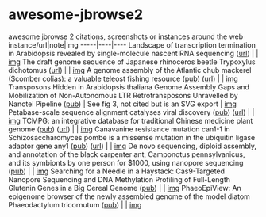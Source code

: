 # awesome-jbrowse2
awesome jbrowse 2 citations, screenshots or instances around the web
instance/url|note|img
-----|----|----
Landscape of transcription termination in Arabidopsis revealed by single-molecule nascent RNA sequencing  ([url](https://zhailab-sustech.github.io/jbrowse2/)) |  | [img](img/10.png)
The draft genome sequence of Japanese rhinoceros beetle Trypoxylus dichotomus  ([url](http://www.insect.nibb.info/trydi/jb/)) |  | [img](img/8.png)
A genome assembly of the Atlantic chub mackerel (Scomber colias): a valuable teleost fishing resource ([pub](https://doi.org/10.1101/2022.01.10.475740)) ([url](http://portugalfishomics.ciimar.up.pt/app/scombercolias/)) |  | [img](img/9.png)
Transposons Hidden in Arabidopsis thaliana Genome Assembly Gaps and Mobilization of Non-Autonomous LTR Retrotransposons Unravelled by Nanotei Pipeline ([pub](https://doi.org/10.3390/plants10122681))  | See fig 3, not cited but is an SVG export | [img](img/6.png)
Petabase-scale sequence alignment catalyses viral discovery ([pub](https://doi.org/10.1038/s41586-021-04332-2)) ([url](https://www.serratus.io/jbrowse?bam=ERR2756788)) |  | [img](img/7.png)
TCMPG: an integrative database for traditional Chinese medicine plant genome ([pub](https://doi.org/10.1093/hr/uhac060)) ([url](http://cbcb.cdutcm.edu.cn/TCMPG/)) |  | [img](img/5.png)
Canavanine resistance mutation can1-1 in Schizosaccharomyces pombe is a missense mutation in the ubiquitin ligase adaptor gene any1 ([pub](https://dx.doi.org/10.17912%2Fmicropub.biology.000538)) ([url](https://www.ncbi.nlm.nih.gov/core/lw/2.0/html/tileshop_pmc/tileshop_pmc_inline.html?title=Click%20on%20image%20to%20zoom&p=PMC3&id=8922049_25789430-2022-micropub.biology.000538.jpg)) |  | [img](img/4.png)
De novo sequencing, diploid assembly, and annotation of the black carpenter ant, Camponotus pennsylvanicus, and its symbionts by one person for $1000, using nanopore sequencing ([pub](https://doi.org/10.1093/nar/gkac510))  |  | [img](img/3.png)
Searching for a Needle in a Haystack: Cas9-Targeted Nanopore Sequencing and DNA Methylation Profiling of Full-Length Glutenin Genes in a Big Cereal Genome ([pub](https://doi.org/10.3390/plants11010005))  |  | [img](img/2.png)
PhaeoEpiView: An epigenome browser of the newly assembled genome of the model diatom Phaeodactylum tricornutum ([pub](https://doi.org/10.1101/2022.07.29.502047))  |  | [img](img/1.png)

